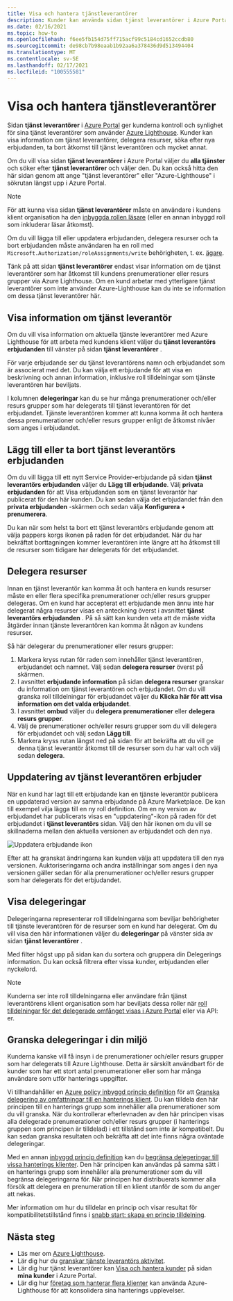 ```yaml
---
title: Visa och hantera tjänstleverantörer
description: Kunder kan använda sidan tjänst leverantörer i Azure Portal för att visa information om tjänst leverantörer, Service Provider-erbjudanden och delegerade resurser.
ms.date: 02/16/2021
ms.topic: how-to
ms.openlocfilehash: f6ee5fb154d75ff715acf99c5184cd1652ccdb80
ms.sourcegitcommit: de98cb7b98eaab1b92aa6a378436d9d513494404
ms.translationtype: MT
ms.contentlocale: sv-SE
ms.lasthandoff: 02/17/2021
ms.locfileid: "100555581"
---
```

# <a name="view-and-manage-service-providers"></a>Visa och hantera tjänstleverantörer

Sidan **tjänst leverantörer** i [Azure Portal](https://portal.azure.com) ger kunderna kontroll och synlighet för sina tjänst leverantörer som använder [Azure Lighthouse](../overview.md). Kunder kan visa information om tjänst leverantörer, delegera resurser, söka efter nya erbjudanden, ta bort åtkomst till tjänst leverantören och mycket annat.

Om du vill visa sidan **tjänst leverantörer** i Azure Portal väljer du **alla tjänster** och söker efter **tjänst leverantörer** och väljer den. Du kan också hitta den här sidan genom att ange "tjänst leverantörer" eller "Azure-Lighthouse" i sökrutan längst upp i Azure Portal.

> [!NOTE]
> För att kunna visa sidan **tjänst leverantörer** måste en användare i kundens klient organisation ha den [inbyggda rollen läsare](../../role-based-access-control/built-in-roles.md#reader) (eller en annan inbyggd roll som inkluderar läsar åtkomst).
>
> Om du vill lägga till eller uppdatera erbjudanden, delegera resurser och ta bort erbjudanden måste användaren ha en roll med `Microsoft.Authorization/roleAssignments/write` behörigheten, t. ex. [ägare](../../role-based-access-control/built-in-roles.md#owner).

Tänk på att sidan **tjänst leverantörer** endast visar information om de tjänst leverantörer som har åtkomst till kundens prenumerationer eller resurs grupper via Azure Lighthouse. Om en kund arbetar med ytterligare tjänst leverantörer som inte använder Azure-Lighthouse kan du inte se information om dessa tjänst leverantörer här.

## <a name="view-service-provider-details"></a>Visa information om tjänst leverantör

Om du vill visa information om aktuella tjänste leverantörer med Azure Lighthouse för att arbeta med kundens klient väljer du **tjänst leverantörs erbjudanden** till vänster på sidan **tjänst leverantörer** .

För varje erbjudande ser du tjänst leverantörens namn och erbjudandet som är associerat med det. Du kan välja ett erbjudande för att visa en beskrivning och annan information, inklusive roll tilldelningar som tjänste leverantören har beviljats.

I kolumnen **delegeringar** kan du se hur många prenumerationer och/eller resurs grupper som har delegerats till tjänst leverantören för det erbjudandet. Tjänste leverantören kommer att kunna komma åt och hantera dessa prenumerationer och/eller resurs grupper enligt de åtkomst nivåer som anges i erbjudandet.

## <a name="add-or-remove-service-provider-offers"></a>Lägg till eller ta bort tjänst leverantörs erbjudanden

Om du vill lägga till ett nytt Service Provider-erbjudande på sidan **tjänst leverantörs erbjudanden** väljer du **Lägg till erbjudande**. Välj **privata erbjudanden** för att Visa erbjudanden som en tjänst leverantör har publicerat för den här kunden. Du kan sedan välja det erbjudandet från den **privata erbjudanden** -skärmen och sedan välja **Konfigurera + prenumerera**.

Du kan när som helst ta bort ett tjänst leverantörs erbjudande genom att välja pappers korgs ikonen på raden för det erbjudandet. När du har bekräftat borttagningen kommer leverantören inte längre att ha åtkomst till de resurser som tidigare har delegerats för det erbjudandet.

## <a name="delegate-resources"></a>Delegera resurser

Innan en tjänst leverantör kan komma åt och hantera en kunds resurser måste en eller flera specifika prenumerationer och/eller resurs grupper delegeras. Om en kund har accepterat ett erbjudande men ännu inte har delegerat några resurser visas en anteckning överst i avsnittet **tjänst leverantörs erbjudanden** . På så sätt kan kunden veta att de måste vidta åtgärder innan tjänste leverantören kan komma åt någon av kundens resurser.

Så här delegerar du prenumerationer eller resurs grupper:

1. Markera kryss rutan för raden som innehåller tjänst leverantören, erbjudandet och namnet. Välj sedan **delegera resurser** överst på skärmen.
1. I avsnittet **erbjudande information** på sidan **delegera resurser** granskar du information om tjänst leverantören och erbjudandet. Om du vill granska roll tilldelningar för erbjudandet väljer du **Klicka här för att visa information om det valda erbjudandet**.
1. I avsnittet **ombud** väljer du **delegera prenumerationer** eller **delegera resurs grupper**.
1. Välj de prenumerationer och/eller resurs grupper som du vill delegera för erbjudandet och välj sedan **Lägg till**.
1. Markera kryss rutan längst ned på sidan för att bekräfta att du vill ge denna tjänst leverantör åtkomst till de resurser som du har valt och välj sedan **delegera**.

## <a name="update-service-provider-offers"></a>Uppdatering av tjänst leverantören erbjuder

När en kund har lagt till ett erbjudande kan en tjänste leverantör publicera en uppdaterad version av samma erbjudande på Azure Marketplace. De kan till exempel vilja lägga till en ny roll definition. Om en ny version av erbjudandet har publicerats visas en "uppdatering"-ikon på raden för det erbjudandet i **tjänst leverantörs** sidan. Välj den här ikonen om du vill se skillnaderna mellan den aktuella versionen av erbjudandet och den nya.

 ![Uppdatera erbjudande ikon](../media/update-offer.jpg)

Efter att ha granskat ändringarna kan kunden välja att uppdatera till den nya versionen. Auktoriseringarna och andra inställningar som anges i den nya versionen gäller sedan för alla prenumerationer och/eller resurs grupper som har delegerats för det erbjudandet.

## <a name="view-delegations"></a>Visa delegeringar

Delegeringarna representerar roll tilldelningarna som beviljar behörigheter till tjänste leverantören för de resurser som en kund har delegerat. Om du vill visa den här informationen väljer du **delegeringar** på vänster sida av sidan **tjänst leverantörer** .

Med filter högst upp på sidan kan du sortera och gruppera din Delegerings information. Du kan också filtrera efter vissa kunder, erbjudanden eller nyckelord.

> [!NOTE]
> Kunderna ser inte roll tilldelningarna eller användare från tjänst leverantörens klient organisation som har beviljats dessa roller när [roll tilldelningar för det delegerade omfånget visas i Azure Portal](../../role-based-access-control/role-assignments-list-portal.md#list-role-assignments-at-a-scope) eller via API: er.

## <a name="audit-delegations-in-your-environment"></a>Granska delegeringar i din miljö

Kunderna kanske vill få insyn i de prenumerationer och/eller resurs grupper som har delegerats till Azure Lighthouse. Detta är särskilt användbart för de kunder som har ett stort antal prenumerationer eller som har många användare som utför hanterings uppgifter.

Vi tillhandahåller en [Azure policy inbyggd princip definition](../../governance/policy/samples/built-in-policies.md#lighthouse) för att [Granska delegering av omfattningar till en hanterings klient](https://github.com/Azure/azure-policy/blob/master/built-in-policies/policyDefinitions/Lighthouse/Lighthouse_Delegations_Audit.json). Du kan tilldela den här principen till en hanterings grupp som innehåller alla prenumerationer som du vill granska. När du kontrollerar efterlevnaden av den här principen visas alla delegerade prenumerationer och/eller resurs grupper (i hanterings gruppen som principen är tilldelad) i ett tillstånd som inte är kompatibelt. Du kan sedan granska resultaten och bekräfta att det inte finns några oväntade delegeringar.

Med en annan [inbyggd princip definition](../../governance/policy/samples/built-in-policies.md#lighthouse) kan du [begränsa delegeringar till vissa hanterings klienter](https://github.com/Azure/azure-policy/blob/master/built-in-policies/policyDefinitions/Lighthouse/AllowCertainManagingTenantIds_Deny.json). Den här principen kan användas på samma sätt i en hanterings grupp som innehåller alla prenumerationer som du vill begränsa delegeringarna för. När principen har distribuerats kommer alla försök att delegera en prenumeration till en klient utanför de som du anger att nekas.

Mer information om hur du tilldelar en princip och visar resultat för kompatibilitetstillstånd finns i [snabb start: skapa en princip tilldelning](../../governance/policy/assign-policy-portal.md).

## <a name="next-steps"></a>Nästa steg

- Läs mer om [Azure Lighthouse](../overview.md).
- Lär dig hur du [granskar tjänste leverantörs aktivitet](view-service-provider-activity.md).
- Lär dig hur tjänst leverantörer kan [Visa och hantera kunder](view-manage-customers.md) på sidan **mina kunder** i Azure Portal.
- Lär dig hur [företag som hanterar flera klienter](../concepts/enterprise.md) kan använda Azure-Lighthouse för att konsolidera sina hanterings upplevelser.

